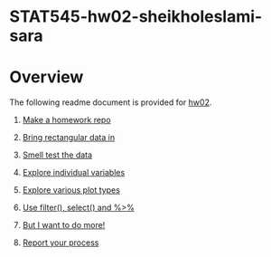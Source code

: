 # STAT545-hw02-sheikholeslami-sara

# Overview
The following readme document is provided for <a href="https://github.com/ssheikho/STAT545-hw02-sheikholeslami-sara/blob/master/HW02.Rmd">hw02</a>.

1. <a href="https://github.com/ssheikho/STAT545-hw02-sheikholeslami-sara/blob/master/HW02.Rmd#1">Make a homework repo</a>

2. <a href="https://github.com/ssheikho/STAT545-hw02-sheikholeslami-sara/blob/master/HW02.Rmd#2">Bring rectangular data in</a>

3. <a href="https://github.com/ssheikho/STAT545-hw02-sheikholeslami-sara/blob/master/HW02.Rmd#3">Smell test the data</a>

4. <a href="https://github.com/ssheikho/STAT545-hw02-sheikholeslami-sara/blob/master/HW02.Rmd#4">Explore individual variables</a>

5. <a href="https://github.com/ssheikho/STAT545-hw02-sheikholeslami-sara/blob/master/HW02.Rmd#5">Explore various plot types</a>

6. <a href="https://github.com/ssheikho/STAT545-hw02-sheikholeslami-sara/blob/master/HW02.Rmd#6">Use filter(), select() and %>%</a>

7. <a href="https://github.com/ssheikho/STAT545-hw02-sheikholeslami-sara/blob/master/HW02.Rmd#7">But I want to do more!</a>

8. <a href="https://github.com/ssheikho/STAT545-hw02-sheikholeslami-sara/blob/master/HW02.Rmd#8">Report your process</a>

